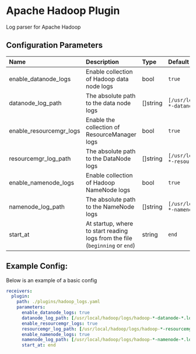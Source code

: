 # Apache Hadoop Plugin

Log parser for Apache Hadoop

## Configuration Parameters

| Name | Description | Type | Default | Required | Values |
|:-- |:-- |:-- |:-- |:-- |:-- |
| enable_datanode_logs | Enable collection of Hadoop data node logs | bool | `true` | false |  |
| datanode_log_path | The absolute path to the data node logs | []string | `[/usr/local/hadoop/logs/hadoop-*-datanode-*.log]` | false |  |
| enable_resourcemgr_logs | Enable the collection of ResourceManager logs | bool | `true` | false |  |
| resourcemgr_log_path | The absolute path to the DataNode logs | []string | `[/usr/local/hadoop/logs/hadoop-*-resourcemgr-*.log]` | false |  |
| enable_namenode_logs | Enable collection of Hadoop NameNode logs | bool | `true` | false |  |
| namenode_log_path | The absolute path to the NameNode logs | []string | `[/usr/local/hadoop/logs/hadoop-*-namenode-*.log]` | false |  |
| start_at | At startup, where to start reading logs from the file (`beginning` or `end`) | string | `end` | false | `beginning`, `end` |

## Example Config:

Below is an example of a basic config

```yaml
receivers:
  plugin:
    path: ./plugins/hadoop_logs.yaml
    parameters:
      enable_datanode_logs: true
      datanode_log_path: [/usr/local/hadoop/logs/hadoop-*-datanode-*.log]
      enable_resourcemgr_logs: true
      resourcemgr_log_path: [/usr/local/hadoop/logs/hadoop-*-resourcemgr-*.log]
      enable_namenode_logs: true
      namenode_log_path: [/usr/local/hadoop/logs/hadoop-*-namenode-*.log]
      start_at: end
```

